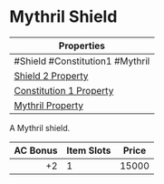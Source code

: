 # Mythril Shield

| Properties                                                                      |
| ------------------------------------------------------------------------------- |
| #Shield #Constitution1 #Mythril                                                 |
| [Shield 2 Property](../Armor%20Properties/Shield%20X%20Property.md)             |
| [Constitution 1 Property](../Armor%20Properties/Constitution%20X%20Property.md) |
| [Mythril Property](../../../Material%20Properties/Mythril%20Property.md)        |
A Mythril shield.

| AC Bonus | Item Slots | Price |
| -------: | ---------- | ----- |
|       +2 | 1          | 15000 |
